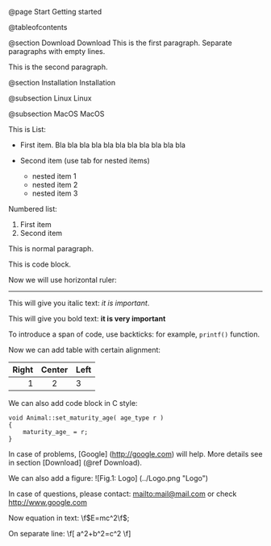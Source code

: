 @page Start Getting started

@tableofcontents

@section Download Download
This is the first paragraph. Separate paragraphs with empty lines.

This is the second paragraph.

@section Installation Installation

@subsection Linux Linux

@subsection MacOS MacOS

This is List:
- First item.
Bla bla bla bla bla bla bla bla bla bla bla

- Second item (use tab for nested items)
  + nested item 1
  + nested item 2
  + nested item 3

Numbered list:

1. First item
2. Second item

This is normal paragraph.

  This is code block.

Now we will use horizontal ruler:
- - - - - - - - - - -

This will give you italic text: *it is important*.

This will give you bold text: **it is very important**

To introduce a span of code, use backticks: for example, `printf()` function.

Now we can add table with certain alignment:

|Right|Center|Left|
|----:|:----:|:---|
|1    |2     |3   |

We can also add code block in C style:
~~~~~~~~~~~~~~~~~~~~~~~~~~~{.c}
void Animal::set_maturity_age( age_type r )
{
    maturity_age_ = r;
}
~~~~~~~~~~~~~~~~~~~~~~~~~~~

In case of problems, [Google] (http://google.com) will help. More details see in section [Download] (@ref Download).

We can also add a figure:
![Fig.1: Logo] (../Logo.png "Logo")

In case of questions, please contact: <mailto:mail@mail.com> or check <http://www.google.com>

Now equation in text: \f$E=mc^2\f$;

On separate line:
\f[
a^2+b^2=c^2
\f]
